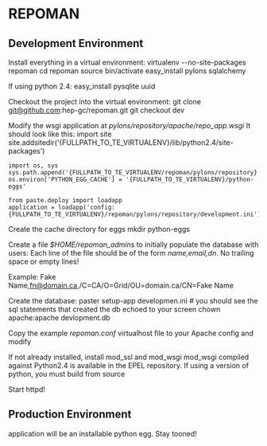 # REPOMAN

## Development Environment

Install everything in a virtual environment:
    virtualenv --no-site-packages repoman
    cd repoman
    source bin/activate
    easy_install pylons sqlalchemy

If using python 2.4:
    easy_install pysqlite uuid

Checkout the project into the virtual environment:
    git clone git@github.com:hep-gc/repoman.git
    git checkout dev

Modify the wsgi application at *pylons/repository/apache/repo_app.wsgi*
It should look like this:
    import site
    site.addsitedir('{FULLPATH_TO_TE_VIRTUALENV}/lib/python2.4/site-packages')

    import os, sys
    sys.path.append('{FULLPATH_TO_TE_VIRTUALENV/repoman/pylons/repository}')
    os.environ['PYTHON_EGG_CACHE'] = '{FULLPATH_TO_TE_VIRTUALENV}/python-eggs'

    from paste.deploy import loadapp
    application = loadapp('config:{FULLPATH_TO_TE_VIRTUALENV}/repoman/pylons/repository/development.ini')

Create the cache directory for eggs
    mkdir python-eggs

Create a file *$HOME/repoman_admins* to initially populate the database with users:
Each line of the file should be of the form *name,email,dn*.  No trailing space or empty lines!

Example:
    Fake Name,fn@domain.ca,/C=CA/O=Grid/OU=domain.ca/CN=Fake Name

Create the database:
    paster setup-app developmen.ini
    # you should see the sql statements that created the db echoed to your screen
    chown apache:apache devlopment.db

Copy the example *repoman.conf* virtualhost file to your Apache config and modify

If not already installed, install mod_ssl and mod_wsgi
mod_wsgi compiled against Python2.4 is available in the EPEL repository.
If using a version of python, you must build from source

Start httpd!



## Production Environment

application will be an installable python egg.
Stay tooned!